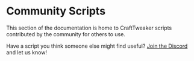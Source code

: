 # Community Scripts

This section of the documentation is home to CraftTweaker scripts contributed by the community for others to use.

Have a script you think someone else might find useful? [Join the Discord](http://discord.codetaylor.com) and let us know!